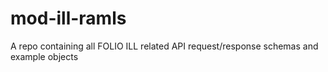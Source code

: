 # mod-ill-ramls
A repo containing all FOLIO ILL related API request/response schemas and example objects
